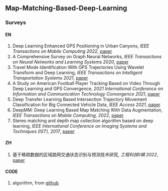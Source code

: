 ## Map-Matching-Based-Deep-Learning

### Surveys
#### EN
1. Deep Learning Enhanced GPS Positioning in Urban Canyons, *IEEE Transactions on Mobile Computing 2022*, [paper](https://ieeexplore.ieee.org/document/9896986)
2. A Comprehensive Survey on Graph Neural Networks, *IEEE Transactions on Neural Networks and Learning Systems 2020*, [paper](https://ieeexplore.ieee.org/abstract/document/9046288)
3. Travel Mode Identification With GPS Trajectories Using Wavelet Transform and Deep Learning, *IEEE Transactions on Intelligent Transportation Systems 2021*, [paper](https://ieeexplore.ieee.org/document/8947978)
4. A Study on American Football Player Tracking Based on Video Through Deep Learning and GPS Convergence, *2021 International Conference on Information and Communication Technology Convergence  2021*, [paper](https://ieeexplore.ieee.org/document/9621106)
5. Deep Transfer Learning Based Intersection Trajectory Movement Classification for Big Connected Vehicle Data, *IEEE Access  2021*, [paper](https://ieeexplore.ieee.org/document/9568928)
6. DeepMM: Deep Learning Based Map Matching With Data Augmentation, *IEEE Transactions on Mobile Computing, 2022*, [paper](https://ieeexplore.ieee.org/document/9288879)
7. Stereo matching and depth map collection algorithm based on deep learning, *IEEE International Conference on Imaging Systems and Techniques (IST), 2017*, [paper](https://ieeexplore.ieee.org/document/8261504)

#### ZH
1. 基于稀疏数据的区域路网交通状态识别与预测技术研究, *工程科技Ⅱ辑 2022*, [paper](https://kns.cnki.net/KCMS/detail/detail.aspx?dbname=CDFDLAST2022&filename=1021868718.nh)



#### CODE
1. algorithm, from [github](https://github.com/cyang-kth/fmm)
